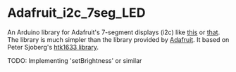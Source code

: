 # Adafruit_i2c_7seg_LED
An Arduino library for Adafruit's 7-segment displays (i2c) like
[this](https://www.adafruit.com/products/879) or
[that](https://www.adafruit.com/products/1269). The library is much simpler
than the library provided by
[Adafruit](https://github.com/adafruit/Adafruit-LED-Backpack-Library). It based
on Peter Sjoberg's  [htk1633 library](https://github.com/lpaseen/ht16k33).

TODO: Implementing 'setBrightness' or similar
